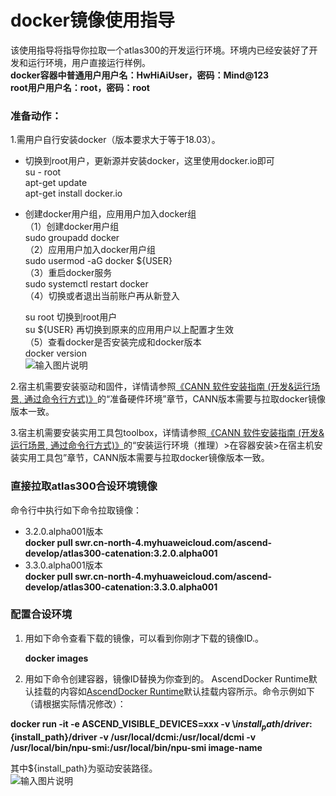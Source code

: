 # docker镜像使用指导

该使用指导将指导你拉取一个atlas300的开发运行环境。环境内已经安装好了开发和运行环境，用户直接运行样例。    
 **docker容器中普通用户用户名：HwHiAiUser，密码：Mind@123     
            root用户用户名：root，密码：root**     
 ### 准备动作： 
1.需用户自行安装docker（版本要求大于等于18.03）。   
- 切换到root用户，更新源并安装docker，这里使用docker.io即可    
su - root   
apt-get update   
apt-get install docker.io   
- 创建docker用户组，应用用户加入docker组    
（1）创建docker用户组     
    sudo groupadd docker     
（2）应用用户加入docker用户组     
   sudo usermod -aG docker ${USER}     
（3）重启docker服务    
   sudo systemctl restart docker     
（4）切换或者退出当前账户再从新登入

  su root             切换到root用户    
  su ${USER}          再切换到原来的应用用户以上配置才生效    
（5）查看docker是否安装完成和docker版本    
    docker version   
 ![输入图片说明](https://images.gitee.com/uploads/images/2021/0326/112909_b5956577_7985487.png "屏幕截图.png")
  
    
2.宿主机需要安装驱动和固件，详情请参照[《CANN 软件安装指南 (开发&运行场景, 通过命令行方式)》](https://www.hiascend.com/zh/document)的“准备硬件环境”章节，CANN版本需要与拉取docker镜像版本一致。     

3.宿主机需要安装实用工具包toolbox，详情请参照[《CANN 软件安装指南 (开发&运行场景, 通过命令行方式)》](https://www.hiascend.com/zh/document)的“安装运行环境（推理）>在容器安装>在宿主机安装实用工具包”章节，CANN版本需要与拉取docker镜像版本一致。   

### 直接拉取atlas300合设环境镜像
 命令行中执行如下命令拉取镜像：
  - 3.2.0.alpha001版本  
     **docker pull swr.cn-north-4.myhuaweicloud.com/ascend-develop/atlas300-catenation:3.2.0.alpha001**   
  - 3.3.0.alpha001版本  
     **docker pull swr.cn-north-4.myhuaweicloud.com/ascend-develop/atlas300-catenation:3.3.0.alpha001** 


### 配置合设环境

1. 用如下命令查看下载的镜像，可以看到你刚才下载的镜像ID.。

    **docker images**

2. 用如下命令创建容器，镜像ID替换为你查到的。
AscendDocker Runtime默认挂载的内容如[AscendDocker Runtime](https://support.huaweicloud.com/instg-container-image202/atlasdo_03_0027.html)默认挂载内容所示。命令示例如下（请根据实际情况修改）：   

  **docker run -it -e ASCEND_VISIBLE_DEVICES=xxx -v \\${install_path}/driver:${install_path}/driver -v /usr/local/dcmi:/usr/local/dcmi -v /usr/local/bin/npu-smi:/usr/local/bin/npu-smi image-name** 

其中${install_path}为驱动安装路径。  
![输入图片说明](https://images.gitee.com/uploads/images/2021/0318/152256_790a9ef8_7985487.png "屏幕截图.png")